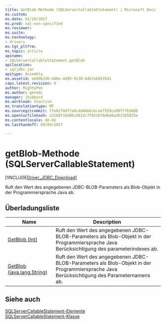 ```yaml
---
title: GetBlob-Methode (SQLServerCallableStatement) | Microsoft Docs
ms.custom: 
ms.date: 01/19/2017
ms.prod: sql-non-specified
ms.reviewer: 
ms.suite: 
ms.technology:
- drivers
ms.tgt_pltfrm: 
ms.topic: article
apiname:
- SQLServerCallableStatement.getBlob
apilocation:
- sqljdbc.jar
apitype: Assembly
ms.assetid: e609b336-d40e-4d89-9130-6db7e6853541
caps.latest.revision: 9
author: MightyPen
ms.author: genemi
manager: jhubbard
ms.workload: Inactive
ms.translationtype: MT
ms.sourcegitcommit: f7e6274d77a9cdd4de6cbcaef559ca99f77b3608
ms.openlocfilehash: a31b9f16d86c6813cff022bf8d646a3633b5025e
ms.contentlocale: de-de
ms.lasthandoff: 09/09/2017

---
```

# <a name="getblob-method-sqlservercallablestatement"></a>getBlob-Methode (SQLServerCallableStatement)
[!INCLUDE[Driver_JDBC_Download](../../../includes/driver_jdbc_download.md)]

  Ruft den Wert des angegebenen JDBC-BLOB-Parameters als Blob-Objekt in der Programmiersprache Java ab.  
  
## <a name="overload-list"></a>Überladungsliste  
  
|Name|Description|  
|----------|-----------------|  
|[GetBlob (Int)](../../../connect/jdbc/reference/getblob-method-int.md)|Ruft den Wert des angegebenen JDBC-BLOB-Parameters als Blob-Objekt in der Programmiersprache Java Berücksichtigung des parameterindexes ab.|  
|[GetBlob (java.lang.String)](../../../connect/jdbc/reference/getblob-method-java-lang-string.md)|Ruft den Wert des angegebenen JDBC-BLOB-Parameters als Blob-Objekt in der Programmiersprache Java Berücksichtigung des Parameternamens ab.|  
  
## <a name="see-also"></a>Siehe auch  
 [SQLServerCallableStatement-Elemente](../../../connect/jdbc/reference/sqlservercallablestatement-members.md)   
 [SQLServerCallableStatement-Klasse](../../../connect/jdbc/reference/sqlservercallablestatement-class.md)  
  
  

